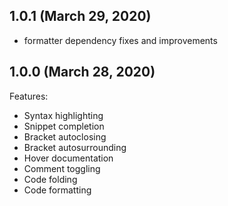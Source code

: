 ## 1.0.1 (March 29, 2020)
* formatter dependency fixes and improvements

## 1.0.0 (March 28, 2020)

Features:
* Syntax highlighting
* Snippet completion
* Bracket autoclosing
* Bracket autosurrounding
* Hover documentation
* Comment toggling
* Code folding
* Code formatting
